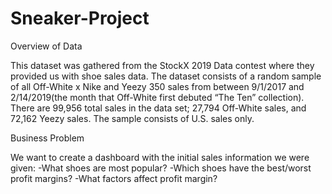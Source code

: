 # Sneaker-Project

Overview of Data

This dataset was gathered from the StockX 2019 Data contest where they provided us with shoe sales data. The dataset consists of a random sample of all Off-White x Nike and Yeezy 350 sales from between 9/1/2017  and 2/14/2019(the month that Off-White first debuted “The Ten” collection). There are 99,956 total sales in the data set; 27,794 Off-White sales, and 72,162 Yeezy sales. The sample consists of U.S. sales only.

Business Problem

We want to create a dashboard with the initial sales information we were given:
-What shoes are most popular?
-Which shoes have the best/worst profit margins?
-What factors affect profit margin?

